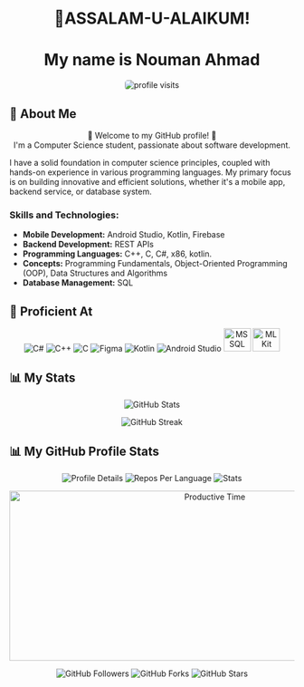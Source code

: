 
<!-- Header -->
<h1 align="center">👋ASSALAM-U-ALAIKUM! </h1>
<h1 align="center">My name is Nouman Ahmad</h1>

<!-- Profile Visit Counter -->
<p align="center">
  <img src="https://komarev.com/ghpvc/?username=nouman-x-ahmad" alt="profile visits" style="border-radius: 5px;"/>
</p>

<!-- About Me -->
## 🤵 About Me
<p align="center">
  🌟 Welcome to my GitHub profile! 🌟 <br>
  I'm a Computer Science student, passionate about software development.

  I have a solid foundation in computer science principles, coupled with hands-on experience in various programming languages. My primary focus is on building innovative and efficient solutions, whether it's a mobile app, backend service, or database system.

### Skills and Technologies:

- **Mobile Development:** Android Studio, Kotlin, Firebase
- **Backend Development:** REST APIs
- **Programming Languages:** C++, C, C#, x86, kotlin.
- **Concepts:** Programming Fundamentals, Object-Oriented Programming (OOP), Data Structures and Algorithms
- **Database Management:** SQL
</p>

<!-- Proficient At -->
## 🧠 Proficient At
<p align="center">
  <img src="https://img.icons8.com/color/48/000000/c-sharp-logo.png" alt="C#"/>
  <img src="https://img.icons8.com/color/48/000000/c-plus-plus-logo.png" alt="C++"/>
  <img src="https://img.icons8.com/color/48/000000/c-programming.png" alt="C"/>
  <img src="https://img.icons8.com/ios-filled/50/000000/figma.png" alt="Figma"/>
  <img src="https://img.icons8.com/color/48/000000/kotlin.png" alt="Kotlin"/>
  <img src="https://img.icons8.com/color/48/000000/android-os.png" alt="Android Studio"/>
  <img src="https://logowik.com/content/uploads/images/mysql.jpg" alt="MS SQL" width="48" height= "41"/>
    <img src="https://developers.google.com/static/ml-kit/images/homepage/hero_480.png" alt="ML Kit" width="48" height= "41"/>
</p>

<!-- GitHub Stats -->
## 📊 My Stats
<p align="center">
  <img src="https://github-readme-stats.vercel.app/api?username=nouman-x-ahmad&show_icons=true&theme=radical" alt="GitHub Stats"/>
</p>

<!-- Streak Stats -->
<p align="center">
  <img src="https://github-readme-streak-stats.herokuapp.com/?user=nouman-x-ahmad&theme=radical" alt="GitHub Streak"/>
</p>

<!-- GitHub Profile Stats -->
## 📊 My GitHub Profile Stats
<p align="center">
  <img src="http://github-profile-summary-cards.vercel.app/api/cards/profile-details?username=nouman-x-ahmad&theme=radical" alt="Profile Details"/>
  <img src="http://github-profile-summary-cards.vercel.app/api/cards/repos-per-language?username=nouman-x-ahmad&theme=radical" alt="Repos Per Language"/>
  <img src="http://github-profile-summary-cards.vercel.app/api/cards/stats?username=nouman-x-ahmad&theme=radical" alt="Stats"/>
</p>

<p align="center">
  <img src="http://github-profile-summary-cards.vercel.app/api/cards/productive-time?username=nouman-x-ahmad&theme=radical&utcOffset=5" alt="Productive Time" width="710" height="300">
</p>

<!-- Footer -->
<p align="center">
  <img src="https://img.shields.io/github/followers/nouman-x-ahmad?style=social" alt="GitHub Followers"/>
  <img src="https://img.shields.io/github/forks/nouman-x-ahmad/nouman-x-ahmad?style=social" alt="GitHub Forks"/>
  <img src="https://img.shields.io/github/stars/nouman-x-ahmad?style=social" alt="GitHub Stars"/>
</p>
